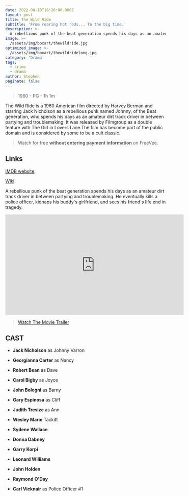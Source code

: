 ```yaml
---
date: 2022-08-18T16:26:00.000Z
layout: post
title: The Wild Ride
subtitle: 'From roaring hot rods... To the big time.'
description: >-
  A rebellious punk of the beat generation spends his days as an amateur dirt track driver in between partying and troublemaking. He eventually kidnaps his buddy's girlfriend, kills a few police officers, and finally sees his own life end in tragedy.
image: >-
  /assets/img/boxart/thewildride.jpg
optimized_image: >-
  /assets/img/boxart/thewildridelong.jpg
category: 'Drama'
tags:
  - crime
  - drama
author: Stephen
paginate: false
---
```

> 1960 - PG - 1h 1m

The Wild Ride is a 1960 American film directed by Harvey Berman and starring Jack Nicholson as a rebellious punk named Johnny, of the Beat generation, who spends his days as an amateur dirt track driver in between partying and troublemaking. It was released by Filmgroup as a double feature with The Girl in Lovers Lane.The film has become part of the public domain and is considered by some to be a cult classic. 

> Watch for free **without entering payment information** on FreeVee.

## Links

[IMDB website](https://www.imdb.com/title/tt0054475/).

[Wiki](https://en.wikipedia.org/wiki/The_Wild_Ride).


A rebellious punk of the beat generation spends his days as an amateur dirt track driver in between partying and troublemaking. He eventually kills a police officer, kidnaps his buddy's girlfriend, and sees his friend's life end in tragedy. 

<iframe width="560" height="315" src="https://www.youtube-nocookie.com/embed/_BKTsKuYLuY" title="YouTube video player" frameborder="0" allow="accelerometer; autoplay; clipboard-write; encrypted-media; gyroscope; picture-in-picture" allowfullscreen></iframe>

> [Watch The Movie Trailer](https://www.imdb.com/video/vi3371287065/)


## CAST

* **Jack Nicholson** as Johnny Varron
    
* **Georgianna Carter** as Nancy
    
* **Robert Bean** as Dave
    
* **Carol Bigby** as Joyce
    
* **John Bologni** as Barny
    
* **Gary Espinosa** as Cliff
    
* **Judith Tresize** as Ann
    
* **Wesley Marie** Tackitt
    
* **Sydene Wallace**
    
* **Donna Dabney**
    
* **Garry Korpi**
    
* **Leonard Williams**
    
* **John Holden**
    
* **Raymond O'Day**
    
* **Carl Vicknair** as Police Officer #1
